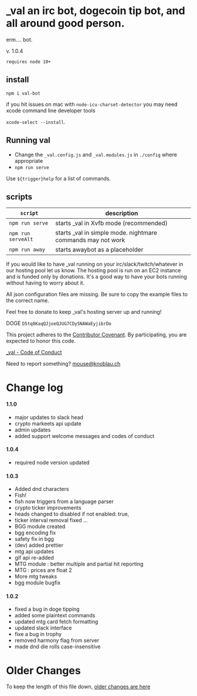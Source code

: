  # _val an irc bot, dogecoin tip bot, and all around good person.

erm.... bot.

v. 1.0.4

`requires node 10+`

## install

```
npm i val-bot
```

if you hit issues on mac with `node-icu-charset-detector` you may need xcode command line developer tools

`xcode-select --install`.

## Running val

+ Change the `_val.config.js` and `_val.modules.js` in `./config` where appropriate
+ `npm run serve`

Use `${trigger}help` for a list of commands.


## scripts


| `script` | description |
|----------|-------------|
| `npm run serve` | starts _val in Xvfb mode (recommended) |
| `npm run serveAlt` | starts _val in simple mode. nightmare commands may not work |
| `npm run away` | starts awaybot as a placeholder |



 If you would like to have _val running on your irc/slack/twitch/whatever in our hosting pool let us know.  The hosting pool is run on an EC2 instance and is funded only by donations.  It's a good way to have your bots running without having to worry about it.

All json configuration files are missing.  Be sure to copy the example files to the correct name.

 Feel free to donate to keep _val's hosting server up and running!

DOGE `D5tq8KaqQJjoeQJUG7CDy5NAWaEyjibrDo`

This project adheres to the [Contributor Covenant](http://contributor-covenant.org/). By participating, you are expected to honor this code.

 [_val - Code of Conduct](https://github.com/mousemke/_val/blob/master/CODE_OF_CONDUCT.md)

Need to report something? [mouse@knoblau.ch](mailto:mouse@knoblau.ch)


Change log
==========

#### 1.1.0

+ major updates to slack head
+ crypto markeets api update
+ admin updates
+ added support welcome messages and codes of conduct


#### 1.0.4

+ required node version updated


#### 1.0.3

+ Added dnd characters
+ Fish!
+ fish now triggers from a language parser
+ crypto ticker improvements
+ heads changed to disabled if not enabled: true,
+ ticker interval removal fixed …
+ BGG module created
+ bgg encoding fix
+ safety fix in bgg
+ (dev) added prettier
+ mtg api updates
+ gif api re-added
+ MTG module : better multiple and partial hit reporting
+ MTG : prices are float 2
+ More mtg tweaks
+ bgg module bugfix


#### 1.0.2

+ fixed a bug in doge tipping
+ added some plaintext commands
+ updated mtg card fetch formatting
+ updated slack interface
+ fixe a bug in trophy
+ removed harmony flag from server
+ made dnd die rolls case-insensitive


Older Changes
=============

To keep the length of this file down, [older changes are here](./older_changes.md)

